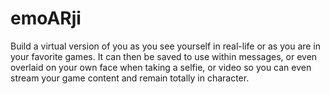 # emoARji
Build a virtual version of you as you see yourself in real-life or as you are in your favorite games. It can then be saved to use within messages, or even overlaid on your own face when taking a selfie, or video so you can even stream your game content and remain totally in character.
